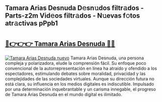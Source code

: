## Tamara Arias Desnuda D𝚎sn𝚞dos filtr𝚊dos - Parts-z2m Vid𝚎os filtr𝚊dos - N𝚞evas f𝚘tos atr𝚊ctivas pPpb1

# <h2><a href="http://mb6ign.tromn.icu/?c=Tamara+Arias+Desnuda">🔗👉👉👉 Tamara Arias Desnuda 🔗🔗</a></h2>

[![Tamara Arias Desnuda nuevo](https://i.imgur.com/pEAQMta.gif)](http://mb6ign.tromn.icu/?c=Tamara+Arias+Desnuda)
Tamara Arias Desnuda, una persona compleja y polarizadora, elude la comprensión fácil. Su enfoque poco convencional de la autorrepresentación en línea ha atraído y ofendido a los espectadores, estimulando debates sobre moralidad, privacidad y las complejidades de las sociedades virtuales. Aunque su dirección futura no está clara, su influencia en los medios digitales es indiscutible. Impulsado por una determinación inquebrantable y un carisma innegable, el progreso de Tamara Arias Desnuda en el mundo digital es ilimitado.
